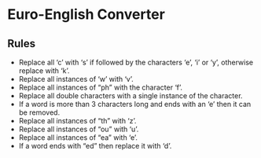 # Euro-English Converter

## Rules

- Replace all ‘c’ with ‘s’ if followed by the characters ‘e’, ‘i’ or ‘y’, otherwise replace with ‘k’.
- Replace all instances of ‘w’ with ‘v’.
- Replace all instances of “ph” with the character ‘f’.
- Replace all double characters with a single instance of the character.
- If a word is more than 3 characters long and ends with an ‘e’ then it can be removed.
- Replace all instances of “th” with ‘z’.
- Replace all instances of “ou” with ‘u’.
- Replace all instances of “ea” with ‘e’.
- If a word ends with “ed” then replace it with ‘d’.
